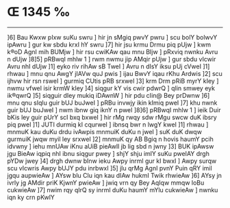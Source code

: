 # Œ 1345 ‰
---
]6] Bau Kwxw pIxw suKu swru ] hir jn sMgiq pwvY pwru ] scu bolY bolwvY
ipAwru ] gur kw sbdu krxI hY swru ]7] hir jsu krmu Drmu piq pUjw ]
kwm k®oD AgnI mih BUMjw ] hir rsu cwiKAw qau mnu BIjw ] pRxviq nwnku
Avru n dUjw ]8]5] pRBwqI mhlw 1 ] rwm nwmu jip AMqir pUjw ] gur
sbdu vIcwir Avru nhI dUjw ]1] eyko riv rihAw sB TweI ] Avru n dIsY
iksu pUj cVweI ]1] rhwau ] mnu qnu AwgY jIAVw quJ pwis ] ijau BwvY
iqau rKhu Ardwis ]2] scu ijhvw hir rsn rsweI ] gurmiq CUtis pRB
srxweI ]3] krm Drm pRiB myrY kIey ] nwmu vfweI isir krmW kIey ]4]
siqgur kY vis cwir pdwrQ ] qIin smwey eyk ik®qwrQ ]5] siqguir dIey
mukiq iDAwnW ] hir pdu cIin@ Bey prDwnw ]6] mnu qnu sIqlu guir bUJ
buJweI ] pRBu invwjy ikin kImiq pweI ]7] khu nwnk guir bUJ buJweI ]
nwm ibnw giq iknY n pweI ]8]6] pRBwqI mhlw 1 ] ieik Duir bKis ley
guir pUrY scI bxq bxweI ] hir rMg rwqy sdw rMgu swcw duK ibsry piq
pweI ]1] JUTI durmiq kI cqurweI ] ibnsq bwr n lwgY kweI ]1] rhwau
] mnmuK kau duKu drdu ivAwpis mnmuiK duKu n jweI ] suK duK dwqw
gurmuiK jwqw myil ley srxweI ]2] mnmuK qy AB Bgiq n hovis haumY
pcih idvwny ] iehu mnUAw iKnu aUiB pieAwlI jb lig sbd n jwny ]3]
BUK ipAwsw jgu BieAw iqpiq nhI ibnu siqgur pwey ] shjY shju imlY suKu
pweIAY drgh pYDw jwey ]4] drgh dwnw bInw ieku Awpy inrml gur kI
bwxI ] Awpy surqw scu vIcwris Awpy bUJY pdu inrbwxI ]5] jlu qrMg
AgnI pvnY Puin qRY imil jgqu aupwieAw ] AYsw blu Clu iqn kau dIAw
hukmI Twik rhwieAw ]6] AYsy jn ivrly jg AMdir priK KjwnY pwieAw ]
jwiq vrn qy Bey AqIqw mmqw loBu cukwieAw ]7] nwim rqy qIrQ sy
inrml duKu haumY mYlu cukwieAw ] nwnku iqn ky crn pKwlY
####
